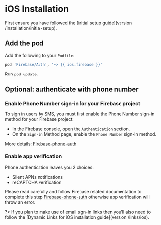# iOS Installation

First ensure you have followed the [initial setup guide](version /installation/initial-setup).

## Add the pod

Add the following to your `Podfile`:

```ruby
pod 'Firebase/Auth', '~> {{ ios.firebase }}'
```

Run `pod update`.

## Optional: authenticate with phone number

### Enable Phone Number sign-in for your Firebase project

To sign in users by SMS, you must first enable the Phone Number sign-in method for your Firebase project:

- In the Firebase console, open the `Authentication` section.
- On the `Sign-in` Method page, enable the `Phone Number` sign-in method.

More details: [Firebase-phone-auth](https://firebase.google.com/docs/auth/ios/phone-auth)

### Enable app verification

Phone authentication leaves you 2 choices:
- Silent APNs notifications
- reCAPTCHA verification

Please read carefully and follow Firebase related documentation to complete this step [Firebase-phone-auth](https://firebase.google.com/docs/auth/ios/phone-auth) otherwise app verification will throw an error.

?> If you plan to make use of email sign-in links then you'll also need to follow the [Dynamic Links for iOS installation guide](version /links/ios).
